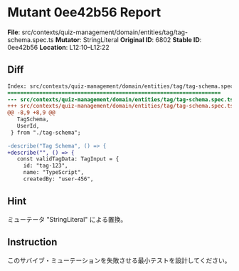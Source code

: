 # Mutant 0ee42b56 Report

**File**: src/contexts/quiz-management/domain/entities/tag/tag-schema.spec.ts
**Mutator**: StringLiteral
**Original ID**: 6802
**Stable ID**: 0ee42b56
**Location**: L12:10–L12:22

## Diff

```diff
Index: src/contexts/quiz-management/domain/entities/tag/tag-schema.spec.ts
===================================================================
--- src/contexts/quiz-management/domain/entities/tag/tag-schema.spec.ts	original
+++ src/contexts/quiz-management/domain/entities/tag/tag-schema.spec.ts	mutated #6802
@@ -8,9 +8,9 @@
   TagSchema,
   UserId,
 } from "./tag-schema";
 
-describe("Tag Schema", () => {
+describe("", () => {
   const validTagData: TagInput = {
     id: "tag-123",
     name: "TypeScript",
     createdBy: "user-456",
```

## Hint

ミューテータ "StringLiteral" による置換。

## Instruction

このサバイブ・ミューテーションを失敗させる最小テストを設計してください。
